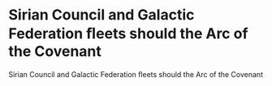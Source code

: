 # Sirian Council and Galactic Federation ﬂeets should the Arc of the Covenant

Sirian Council and Galactic Federation ﬂeets should the Arc of the Covenant